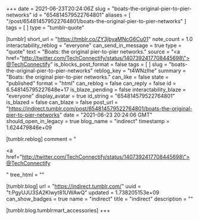 +++
date = 2021-06-23T20:24:06Z
slug = "boats-the-original-pier-to-pier-networks"
id = "654814579522764801"
aliases = [ "/post/654814579522764801/boats-the-original-pier-to-pier-networks" ]
tags = [ ]
type = "tumblr-quote"

[tumblr]
short_url = "https://tmblr.co/ZY3jbyaMNcG6Cu01"
note_count = 1.0
interactability_reblog = "everyone"
can_send_in_message = true
type = "quote"
text = "Boats: the original pier-to-pier networks."
source = "<a href=\"http://twitter.com/TechConnectify/status/1407392417708445698\">@TechConnectify</a>"
is_blocks_post_format = false
tags = [ ]
slug = "boats-the-original-pier-to-pier-networks"
reblog_key = "t4WNzIhe"
summary = "Boats: the original pier-to-pier networks."
can_like = false
state = "published"
format = "html"
can_reblog = false
can_reply = false
id = 6.548145795227648e+17
is_blaze_pending = false
interactability_blaze = "everyone"
display_avatar = true
id_string = "654814579522764801"
is_blazed = false
can_blaze = false
post_url = "https://indirect.tumblr.com/post/654814579522764801/boats-the-original-pier-to-pier-networks"
date = "2021-06-23 20:24:06 GMT"
should_open_in_legacy = true
blog_name = "indirect"
timestamp = 1.624479846e+09

[tumblr.reblog]
comment = "<p><a href=\"http://twitter.com/TechConnectify/status/1407392417708445698\">@TechConnectify</a></p>"
tree_html = ""

[tumblr.blog]
url = "https://indirect.tumblr.com/"
uuid = "t:PgyUJU3SA2Klwyt81UWAwQ"
updated = 1.738205153e+09
can_show_badges = true
name = "indirect"
title = "indirect"
description = ""

[tumblr.blog.tumblrmart_accessories]
+++
